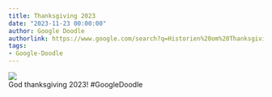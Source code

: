 ```yaml
---
title: Thanksgiving 2023
date: "2023-11-23 00:00:00"
author: Google Doodle
authorlink: https://www.google.com/search?q=Historien%20om%20Thanksgiving
tags:
- Google-Doodle
---
```

<img src="https://www.google.com/logos/doodles/2023/thanksgiving-2023-6753651837109972.4-l.png" referrerpolicy="no-referrer"><br>God thanksgiving 2023! #GoogleDoodle